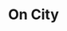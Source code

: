 ---
title: "On City"
url: /ciudad-autonoma-de-buenos-aires/on-city-avenida-cabildo/
shop: electrónica
---